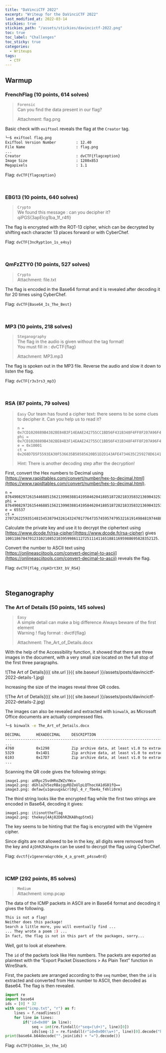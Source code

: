 ```yaml
---
title: "DaVinciCTF 2022"
excerpt: "Writeup for the DaVinciCTF 2022"
last_modified_at: 2022-03-14
stickies: true
stickies_path: "/assets/stickies/davincictf-2022.png"
toc: true
toc_label: "Challenges"
toc_sticky: true
categories:
  - Writeups
tags:
  - CTF
---
```


## Warmup
### FrenchFlag (10 points, 614 solves)
> `Forensic` <br>
> Can you find the data present in our flag?
> 
> Attachment: flag.png
>

Basic check with `exiftool` reveals the flag at the `Creator` tag.

```bash
└─$ exiftool flag.png
ExifTool Version Number         : 12.40
File Name                       : flag.png
...
Creator                         : dvCTF{flagception}
Image Size                      : 1280x853
Megapixels                      : 1.1
```

Flag: `dvCTF{flagception}`

<br>

### EBG13 (10 points, 640 solves)
> `Crypto`<br>
> We found this message : can you decipher it?<br>
> qiPGS{3apElcg1ba_1f_r4fl}
> 

The flag is encrypted with the ROT-13 cipher, which can be decrypted by shifting each character 13 places forward or with CyberChef.

Flag: `dvCTF{3ncRypt1on_1s_e4sy}`

<br>

### QmFzZTY0 (10 points, 527 solves)
> `Crypto`<br>
> Attachment: file.txt
> 

The flag is encoded in the Base64 format and it is revealed after decoding it for 20 times using CyberChef.

Flag: `dvCTF{Base64_Is_The_Best}`

<br>

### MP3 (10 points, 218 solves)
> `Steganography`<br>
> The flag in the audio is given without the tag format!<br>
> You must fill in : dvCTF{flag}
> 
> Attachment: MP3.mp3
> 

The flag is spoken out in the MP3 file. Reverse the audio and slow it down to listen the flag.

Flag: `dvCTF{r3v3rs3_mp3}`

<br>

### RSA (87 points, 79 solves)
> `Easy`
> Our team has found a cipher text: there seems to be some clues to decipher it. Can you help us to read it?
> 
> ```
> n = 0x7CD1020889B4382BE84B3F14EAAE242755CC1BD56F431B348F4FF8F207A96F41AFCF3EBDF4C17CB6537AD4B01B9FF9497763B22D013B614C8FCDB0C34F9D88F1A523013791EDFEB1FBBA160799892C118892FB7F199C9957DF5A26DAB4D776E5226F06ACD05412F6DD2B1B75D24CE9DC2DDAC513BCB96CD9B97F9BEF8543A3A1
> phi = 0x7CD1020889B4382BE84B3F14EAAE242755CC1BD56F431B348F4FF8F207A96F41AFCF3EBDF4C17CB6537AD4B01B9FF9497763B22D013B614C8FCDB0C34F9D88F037D2317D3864035ECE8BCDD458711B788B5B3FDFD5164F7D736D0A56F416E8C16126E3868D73F54AF4D61F6033E069994319C849460C60A725A0F4DD97EDCC84
> e = 0x10001
> ct = 0x268D7D5F5593EA30F536635B58585620B51D2D143AFE4734635C259278D61413D0C89678E81EDF466B1E45E27EBF802F62F61263E499A516465163C7CB668F94258B3424C3E2BD76634923DECD670E4B6034F8FD00C76F9DAD00A72DB22B70B9408C89FCEE4C9B0D2D4B5664284328711BFAD57FBE1EDCC0854AAD57390DCAD6
> ```
> 
> Hint: There is another decoding step after the decryption!
> 

First, convert the Hex numbers to Decimal using [https://www.rapidtables.com/convert/number/hex-to-decimal.html](https://www.rapidtables.com/convert/number/hex-to-decimal.html).

```
n = 87649082972615446885156213990388141958462041885187282183358321369043253078954716183685582963065012168992348062798954305060720006415266001335650005751863897735171741039420405425935144397447296138110870810719506425543947491726403454512721294407851871180512317063750030012483422248351385763316752934512386876321
phi = 87649082972615446885156213990388141958462041885187282183358321369043253078954716183685582963065012168992348062798954305060720006415266001335650005751863878602037628450194440652151553598137526621296494079379835255789373284025572667141114891644303376103362880682087270696210666254302024051328494090372669885572
e = 65537
ct = 27072622593514815453879432614324701776473574595747953216191498481974488509392434673536099100283731897243171732583922534894433636848515336632487302801454568578704912185172822029407973421574599852974535422485632743936976338461213855442178470548247222162434148032907372865397517157263392748002249405715658427094
```

Calculate the private key and use it to decrypt the ciphertext using [https://www.dcode.fr/rsa-cipher](https://www.dcode.fr/rsa-cipher) gives `100118678470123102108521039599861127251114116518811695988695828352125`.

Convert the number to ASCII text using [https://onlineasciitools.com/convert-decimal-to-ascii](https://onlineasciitools.com/convert-decimal-to-ascii) reveals the flag.

Flag: `dvCTF{fl4g_cVpH3rt3Xt_bV_RS4}`

<br>

## Steganography
### The Art of Details (50 points, 145 solves)
> `Easy`<br>
> A simple detail can make a big difference Always beware of the first element<br>
> Warning ! flag format : dvctf{flag}
> 
> Attachment: The_Art_of_Details.docx
> 

With the help of the Accessibility function, it showed that there are three images in the document, with a very small size located on the full stop of the first three paragraphs.

![The Art of Details]({{ site.url }}{{ site.baseurl }}/assets/posts/davincictf-2022-details-1.jpg)

Increasing the size of the images reveal three QR codes.

![The Art of Details]({{ site.url }}{{ site.baseurl }}/assets/posts/davincictf-2022-details-2.jpg)

The images can also be revealed and extracted with `binwalk`, as Microsoft Office documents are actually compressed files.

```bash
└─$ binwalk -e The_Art_of_Details.docx 

DECIMAL       HEXADECIMAL     DESCRIPTION
--------------------------------------------------------------------------------
...
4760          0x1298          Zip archive data, at least v1.0 to extract, compressed size: 518, uncompressed size: 518, name: word/media/image1.png
5329          0x14D1          Zip archive data, at least v1.0 to extract, compressed size: 723, uncompressed size: 723, name: word/media/image2.png
6103          0x17D7          Zip archive data, at least v1.0 to extract, compressed size: 714, uncompressed size: 714, name: word/media/image3.png
...
```

Scanning the QR code gives the following strings:

```
image1.png: aXRpc25vdHRoZWZsYWc=
image2.png: dGhla2V5ezRBajgyRDZoUlpLQThocXA1dG01fQ==
image3.png: defaw{u1qeuugx&crl0gl_4_r_fbe4a_f4hli0rm}
```

The third string looks like the encrypted flag while the first two strings are encoded in Base64, decoding it gives:

```
image1.png: itisnottheflag
image2.png: thekey{4Aj82D6hRZKA8hqp5tm5}
```

The key seems to be hinting that the flag is encrypted with the Vigenère cipher.

Since digits are not allowed to be in the key, all digits were removed from the key and `AjDhRZKAhqptm` can be used to decrypt the flag using CyberChef.

Flag: `dvctf{v1genere&qrc0de_4_a_gre4t_p4ssw0rd}`

<br>

### ICMP (292 points, 85 solves)
> `Medium`<br>
> Attachment: icmp.pcap
> 

The data of the ICMP packets in ASCII are in Base64 format and decoding it gives the following.

```bash
This is not a flag!
Neither does this package!
Search a little more, you will eventually find ...
... They wrote a poem :) ...
In fact, the flag is not in this part of the packages, sorry...
```

Well, got to look at elsewhere.

The `id` of the packets look like Hex numbers. The packets are exported as plaintext with the “Export Packet Dissections > As Plain Text” function in WireShark.

First, the packets are arranged according to the `seq` number, then the `id` is extracted and converted from Hex number to ASCII, then decoded as Base64. The flag is then revealed.

```python
import re
import base64
ids = [0] * 32
with open("icmp.txt", "r") as f:
    lines = f.readlines()
    for line in lines:
        if("id=0x00" in line):
            seq = int(re.findall(r"seq=(\d+)", line)[0])
            ids[seq-1] = re.findall(r"id=0x00(\w+)", line)[0].decode("hex")
print(base64.b64decode("".join(ids) + "=").decode())
```

Flag: `dvCTF{h1dden_1n_the_1d}`

<br>
